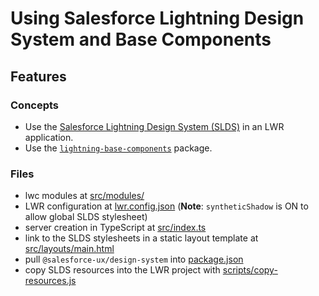 # Using Salesforce Lightning Design System and Base Components

## Features

### Concepts

-   Use the [Salesforce Lightning Design System (SLDS)](https://www.lightningdesignsystem.com/getting-started/) in an LWR application.
-   Use the [`lightning-base-components`](https://github.com/salesforce/lightning-base-components) package.

### Files

-   lwc modules at [src/modules/](./src/modules)
-   LWR configuration at [lwr.config.json](./lwr.config.json) (**Note**: `syntheticShadow` is ON to allow global SLDS stylesheet)
-   server creation in TypeScript at [src/index.ts](./src/index.ts)
-   link to the SLDS stylesheets in a static layout template at [src/layouts/main.html](./src/layouts/main.html)
-   pull `@salesforce-ux/design-system` into [package.json](./package.json)
-   copy SLDS resources into the LWR project with [scripts/copy-resources.js](./scripts/copy-resources.js)

